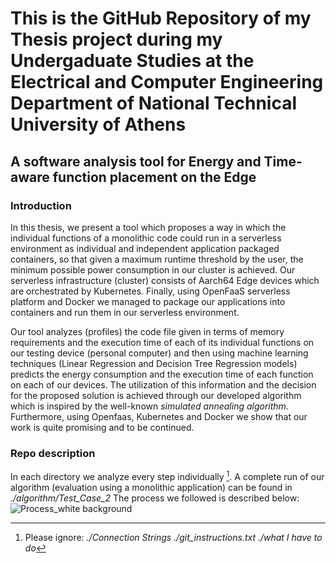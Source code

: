 # This is the GitHub Repository of my Thesis project during my Undergaduate Studies at the Electrical and Computer Engineering Department of National Technical University of Athens
## A software analysis tool for Energy and Time-aware function placement on the Edge 
### Introduction

In this thesis, we present a tool which proposes a way in which the individual functions of a monolithic code could run in a serverless environment as individual and independent application packaged containers, so that given a maximum runtime threshold by the user, the minimum possible power consumption in our cluster is achieved. Our serverless infrastructure (cluster) consists of Aarch64 Edge devices which are orchestrated by Kubernetes. Finally, using OpenFaaS serverless platform and Docker we managed to package our applications into containers and run them in our serverless environment.

Our tool analyzes (profiles) the code file given in terms of memory requirements and the execution time of each of its individual functions on our testing device (personal computer) and then using machine learning techniques (Linear Regression and Decision Tree Regression models) predicts the energy consumption and the execution time of each function on each of our devices. The utilization of this information and the decision for the proposed solution is achieved through our developed algorithm which is inspired by the well-known *simulated annealing algorithm*. Furthermore, using Openfaas, Kubernetes and Docker we show that our work is quite promising and to be continued.

### Repo description
In each directory we analyze every step individually [^1]. A complete run of our algorithm (evaluation using a monolithic application) can be found in *./algorithm/Test_Case_2*
The process we followed is described below:
![Process_white background](https://user-images.githubusercontent.com/77551993/148935115-395967f9-88e9-4530-933a-90cca06aa2eb.png)

[^1]: Please ignore:
  *./Connection Strings*
  *./git_instructions.txt*
  *./what I have to do*

